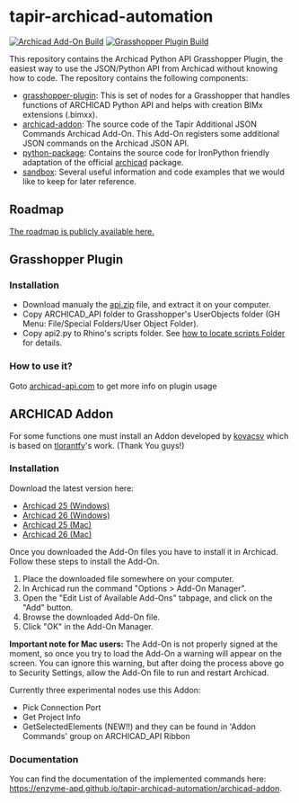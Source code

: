 # tapir-archicad-automation

[![Archicad Add-On Build](https://github.com/ENZYME-APD/tapir-archicad-automation/actions/workflows/archicad_addon.yml/badge.svg)](https://github.com/ENZYME-APD/tapir-archicad-automation/actions/workflows/archicad_addon.yml)
[![Grasshopper Plugin Build](https://github.com/ENZYME-APD/tapir-archicad-automation/actions/workflows/grasshopper_plugin.yml/badge.svg)](https://github.com/ENZYME-APD/tapir-archicad-automation/actions/workflows/grasshopper_plugin.yml)

This repository contains the Archicad Python API Grasshopper Plugin, the easiest way to use the JSON/Python API from Archicad without knowing how to code. The repository contains the following components:
- [grasshopper-plugin](grasshopper-plugin): This is set of nodes for a Grasshopper that handles functions of ARCHICAD Python API and helps with creation BIMx extensions (.bimxx).
- [archicad-addon](archicad-addon): The source code of the Tapir Additional JSON Commands Archicad Add-On. This Add-On registers some additional JSON commands on the Archicad JSON API.
- [python-package](python-package): Contains the source code for IronPython friendly adaptation of the official [archicad](https://pypi.org/project/archicad/) package.
- [sandbox](sandbox): Several useful information and code examples that we would like to keep for later reference.

## Roadmap

[The roadmap is publicly available here.](https://github.com/orgs/ENZYME-APD/projects/4)

## Grasshopper Plugin

### Installation
* Download manualy the [api.zip](https://github.com/ENZYME-APD/tapir-archicad-automation/raw/main/grasshopper-plugin/api.zip) file, and extract it on your computer.
* Copy ARCHICAD_API folder to Grasshopper's UserObjects folder (GH Menu: File/Special Folders/User Object Folder).
* Copy api2.py to Rhino's scripts folder. See [how to locate scripts Folder](https://wiki.mcneel.com/rhino/macroscriptsetup) for details.

### How to use it?
Goto [archicad-api.com](https://www.archicad-api.com/) to get more info on plugin usage

## ARCHICAD Addon
For some functions one must install an Addon developed by [kovacsv](https://github.com/kovacsv) which is based on [tlorantfy](https://github.com/tlorantfy/archicad-additional-json-commands)'s work. (Thank You guys!)

### Installation

Download the latest version here:
- [Archicad 25 (Windows)](https://github.com/ENZYME-APD/tapir-archicad-automation/releases/latest/download/TapirAddOn_AC25_Win.apx)
- [Archicad 26 (Windows)](https://github.com/ENZYME-APD/tapir-archicad-automation/releases/latest/download/TapirAddOn_AC26_Win.apx)
- [Archicad 25 (Mac)](https://github.com/ENZYME-APD/tapir-archicad-automation/releases/latest/download/TapirAddOn_AC25_Mac.dmg)
- [Archicad 26 (Mac)](https://github.com/ENZYME-APD/tapir-archicad-automation/releases/latest/download/TapirAddOn_AC26_Mac.dmg)

Once you downloaded the Add-On files you have to install it in Archicad. Follow these steps to install the Add-On.

1. Place the downloaded file somewhere on your computer.
2. In Archicad run the command "Options > Add-On Manager".
3. Open the "Edit List of Available Add-Ons" tabpage, and click on the "Add" button.
4. Browse the downloaded Add-On file.
5. Click "OK" in the Add-On Manager.

**Important note for Mac users:** The Add-On is not properly signed at the moment, so once you try to load the Add-On a warning will appear on the screen. You can ignore this warning, but after doing the process above go to Security Settings, allow the Add-On file to run and restart Archicad.

Currently three experimental  nodes use this Addon:
 * Pick Connection Port
 * Get Project Info
 * GetSelectedElements (NEW!!)
 and they can be found in 'Addon Commands' group on ARCHICAD_API Ribbon
 
 ### Documentation
 
 You can find the documentation of the implemented commands here: https://enzyme-apd.github.io/tapir-archicad-automation/archicad-addon.
 
